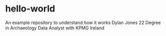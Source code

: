 # hello-world
An example repository to understand how it works
Dylan Jones
22
Degree in Archaeology
Data Analyst with KPMG Ireland

